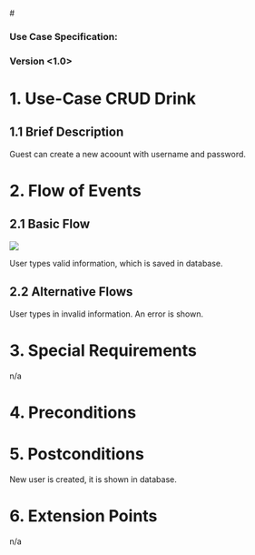 #<OneTouch Next Gen>

### Use Case Specification: <Create Account>
### Version <1.0>

# 1.                  Use-Case CRUD Drink
## 1.1               Brief Description
Guest can create a new acoount with username and password.

# 2.                  Flow of Events
## 2.1               Basic Flow
![](https://github.com/TheLordXII/OneTouch/blob/master/UCs/flowcharts/CreateAccountUC.png)

User types valid information, which is saved in database.

## 2.2               Alternative Flows
User types in invalid information. An error is shown.

# 3.                  Special Requirements
n/a

# 4.                  Preconditions


# 5.                  Postconditions
New user is created, it is shown in database.

# 6.                  Extension Points
n/a
